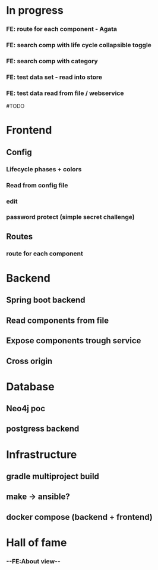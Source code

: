 # In progress
### FE: route for each component - Agata
### FE: search comp with life cycle collapsible toggle
### FE: search comp with category 
### FE: test data set - read into store
### FE: test data read from file / webservice

#TODO

# Frontend
## Config 
### Lifecycle phases + colors
### Read from config file
### edit
### password protect (simple secret challenge)
## Routes
### route for each component
## 

# Backend
## Spring boot backend
## Read components from file
## Expose components trough service
## Cross origin

# Database
## Neo4j poc
## postgress backend

# Infrastructure
## gradle multiproject build
## make -> ansible?
## docker compose (backend + frontend)


# Hall of fame
### --FE:About view--